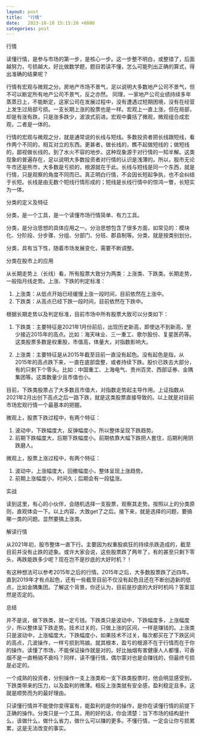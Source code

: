 ```yaml
---
layout: post
title:  "行情"
date:   2023-10-18 15:15:28 +0800
categories: post
---
```


行情

读懂行情，是参与市场的第一步，是核心一步。这一步整不明白，或整错了，后面越努力，亏损越大。好比做数学题，题目若读不懂，怎么可能列出正确的算式，得出准确的结果呢？

行情有宏观与微观之分。房地产市场不景气，足以说明大多数地产公司不景气，但不可以断定所有地产公司不景气，反之亦然。 同理，一家地产公司业绩持续多年蒸蒸日上，不能断定，这家公司在发展过程中，没有遭遇过短期困境，没有在经营上发生过局部亏损。一支长期上涨的股票也是一样。宏观上一直上涨，但在局部，却是有涨有跌，只是涨多跌少，波浪式前进。宏观中囊括了微观，微观组合成宏观，二者是一体的。

行情的宏观与微观之分，就是通常说的长线与短线。多数投资者把长线跟短线，看作两个不同的，相互对立的东西。更甚者，做长线的，瞧不起做短线的；做短线的，鄙视做长线的。到了水火不容的地步。这种现象源于对行情的一知半解。这类现象的普遍存在，足以说明大多数投资者对行情的认识是浅薄的。所以，股市无论牛市还是熊市，大多数是亏损的，根源就在于此。长线与短线是同一个东西，就是行情，只是观察的角度不同而已。真正明白行情，不会因长短起争执，也不会纠结于长短。长线是由无数个短线行情形成的；短线是长线行情中的惊鸿一瞥，长短实为一体。


分类的定义及特征

分类，是一个工具，是一个读懂市场行情简单、有力工具。

分类，是分治思想的具体应用之一。分治思想包含了很多方面，如常见的：模块化、分阶段、分步骤、分组、分部门、分班、郡县制等。分类，就是按类别划分。

分类，具有当下性，随着市场发展变化，需要不断调整。


分类在股市上的应用

从长期走势上（长线）看，所有股票大致分为两类：上涨类、下跌类。长期走势，一般指月线走势。上涨、下跌的判定标准：

1. 上涨类：从低点开始已经缓慢上涨一段时间，目前依然在上涨中。
2. 下跌类：从高点已经下跌一段时间，目前依然在下跌中。


根据长期走势以及判定标准，目前市场中所有股票大致可以分类如下：

1. 下跌类：主要特征是2021年1月份前后，出现历史新高，即使达不到新高，至少接近2015年的高点。比如：海天味业、三一重工、歌尔股份、复星医药等。这类股票多数是权重股，市值高，体量大，对指数影响大。

2. 上涨类：主要特征是从2015年截至目前一直没有起色。没有起色是指，从2015年的高点跌下来，一直在底部盘整，或者持续下跌。股价已跌去大部分，有的只剩下个零头。比如：中国重工、上海电气、贵州百灵、西部证券、金隅集团等。这类数量少且市值也小。

目前，下跌类股票占了大多数且市值大，对指数走势起主导作用。上证指数从2021年2月出创下高点之后一路下跌，就是这类股票直接导致的。以上就是对目前市场宏观行情一个最基本的把握。

微观上，股票下跌过程中，有两个特征：
1. 波动中，下跌幅度大，反弹幅度小，所以整体呈现下跌趋势。
2. 前期下跌幅度大，后期下跌幅度小。前期依靠大幅下跌把人套住，后期利用阴跌磨人。

微观上，股票上涨过程中，有两个特征：
1. 波动中，上涨幅度大，回撤幅度小，整体呈现上涨趋势。
2. 前期上涨幅度小，时间久；后期会有一段猛涨。

实战

读到这里，有心的小伙伴，会随机选择一支股票，观察其走势。按照以上的分类原则，直观体会一下。以上内容，大致get了之后。接下来，就是选择的问题，要搞哪一类的问题。显然要搞上涨类。


解读行情

从2021年初，股市整体一直下行。主要因为权重股疯狂的持续杀跌造成的，截至目前并没有止跌的迹象。或许大家会说，这些股票跌了两年了，有的甚至只剩下零头，再跌能跌多少呢？现在岂不是抄底的大好时机？！

有这种想法可以参考2015年之后的行情。2015年之后，大多数股票跌了近四年。直到2019年才有点起色，还有一些截至目前不仅没有起色且还在不断创造新的低点，比如金隅集团。了解这个背景，你还认为，目前是抄底的大好时机吗？答案显然是否定的。

总结

并不是说，做下跌类，就一定亏钱。下跌类只是波动中，下跌幅度多，上涨幅度少，所以整体呈下跌走势。技术过关的，只做上涨的区间，一样是赚钱的。上涨类只是波动中，上涨幅度大，下跌幅度小，如果技术不过关，每次都买在了下跌区间的高点，几波操作，一样亏损到骂娘。就其根本，盈亏的根源不在于行情而在于你的操作。读懂了市场，不能保证操作就是对的。好比抽烟有害健康人人都懂，可香烟不是一直畅销不衰吗？同样，读不懂行情，偶尔蒙对也是会赚钱的，但最终亏损是必定的。

一个成熟的投资者，分别操作一支上涨类和一支下跌类股票时，他会明显感受到，下跌类带来的压力，以及盈利的微薄。相反上涨类就有安全感，盈利稳定且多。这就是顺势而为的最好理由。

只读懂行情并不能使你变得富有，能盈利的是你的操作，是你在读懂行情的前提下正确的操作。分类只是一个工具，用的好的话，你会清楚：当下市场的结构是什么，该做什么，做什么省力，做什么可以赚的更多。不懂行情，一定会让你亏损累累，这是无法改变的事实。
